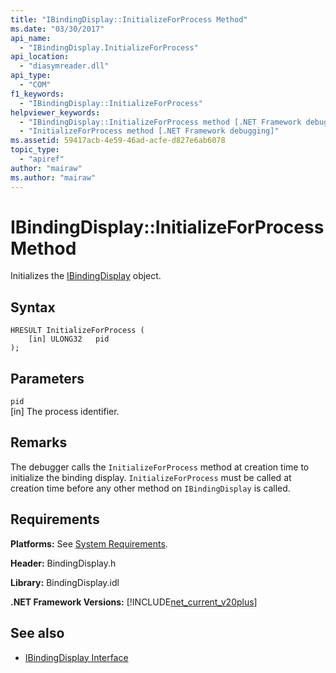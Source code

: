 ```yaml
---
title: "IBindingDisplay::InitializeForProcess Method"
ms.date: "03/30/2017"
api_name: 
  - "IBindingDisplay.InitializeForProcess"
api_location: 
  - "diasymreader.dll"
api_type: 
  - "COM"
f1_keywords: 
  - "IBindingDisplay::InitializeForProcess"
helpviewer_keywords: 
  - "IBindingDisplay::InitializeForProcess method [.NET Framework debugging]"
  - "InitializeForProcess method [.NET Framework debugging]"
ms.assetid: 59417acb-4e59-46ad-acfe-d827e6ab6078
topic_type: 
  - "apiref"
author: "mairaw"
ms.author: "mairaw"
---
```

# IBindingDisplay::InitializeForProcess Method
Initializes the [IBindingDisplay](../../../../docs/framework/unmanaged-api/diagnostics/ibindingdisplay-interface.md) object.  
  
## Syntax  
  
```  
HRESULT InitializeForProcess (  
    [in] ULONG32   pid  
);  
```  
  
## Parameters  
 `pid`  
 [in] The process identifier.  
  
## Remarks  
 The debugger calls the `InitializeForProcess` method at creation time to initialize the binding display. `InitializeForProcess` must be called at creation time before any other method on `IBindingDisplay` is called.  
  
## Requirements  
 **Platforms:** See [System Requirements](../../../../docs/framework/get-started/system-requirements.md).  
  
 **Header:** BindingDisplay.h  
  
 **Library:** BindingDisplay.idl  
  
 **.NET Framework Versions:** [!INCLUDE[net_current_v20plus](../../../../includes/net-current-v20plus-md.md)]  
  
## See also
- [IBindingDisplay Interface](../../../../docs/framework/unmanaged-api/diagnostics/ibindingdisplay-interface.md)
